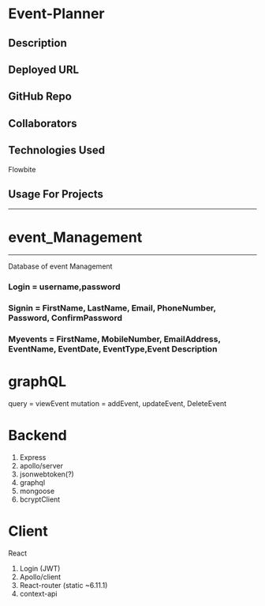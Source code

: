 # Event-Planner

## Description

## Deployed URL

## GitHub Repo

## Collaborators

## Technologies Used

Flowbite

## Usage For Projects
----------------------------
# event_Management
______________________________________________________________________
Database of event Management
### Login = username,password
### Signin = FirstName, LastName, Email, PhoneNumber, Password, ConfirmPassword

### Myevents = FirstName, MobileNumber, EmailAddress, EventName, EventDate, EventType,Event Description

# graphQL
query = viewEvent
mutation  = addEvent, updateEvent, DeleteEvent

# Backend
1. Express
2. apollo/server
3. jsonwebtoken(?)
4. graphql
5. mongoose
6. bcryptClient

# Client 
React

1. Login (JWT)
2. Apollo/client
3. React-router (static ~6.11.1)
4. context-api